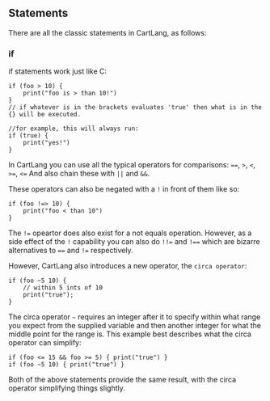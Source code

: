 ## Statements

There are all the classic statements in CartLang, as follows:

### if

if statements work just like C:

```Odin
if (foo > 10) {
    print("foo is > than 10!")
}
// if whatever is in the brackets evaluates 'true' then what is in the {} will be executed.

//for example, this will always run:
if (true) {
    print("yes!")
}
```
In CartLang you can use all the typical operators for comparisons: `==`, `>`, `<`, `>=`, `<=`
And also chain these with `||` and `&&`.

These operators can also be negated with a `!` in front of them like so:
```Odin
if (foo !=> 10) {
    print("foo < than 10")
}
```
The `!=` opeartor does also exist for a not equals operation. However, as a side effect of the `!` capability you can also do `!!=` and `!==` which are bizarre alternatives to `==` and `!=` respectively.

However, CartLang also introduces a new operator, the `circa operator`:  

```Odin
if (foo ~5 10) {
    // within 5 ints of 10
    print("true");
}
```
The circa operator `~` requires an integer after it to specify within what range you expect from the supplied variable and then another integer for what the middle point for the range is. This example best describes what the circa operator can simplify:
```Odin
if (foo <= 15 && foo >= 5) { print("true") }
if (foo ~5 10) { print("true") }
```
Both of the above statements provide the same result, with the circa operator simplifying things slightly.

